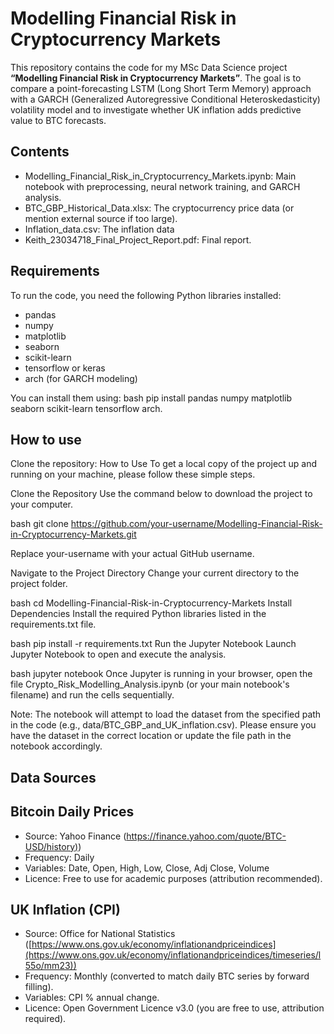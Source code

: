 # Modelling Financial Risk in Cryptocurrency Markets

This repository contains the code for my MSc Data Science project **“Modelling Financial Risk in Cryptocurrency Markets”**. The goal is to compare a point-forecasting LSTM (Long Short Term Memory) approach with a GARCH (Generalized Autoregressive Conditional Heteroskedasticity) volatility model and to investigate whether UK inflation adds predictive value to BTC forecasts.

## Contents
- Modelling_Financial_Risk_in_Cryptocurrency_Markets.ipynb: Main notebook with preprocessing, neural network training, and GARCH analysis.
- BTC_GBP_Historical_Data.xlsx: The cryptocurrency price data (or mention external source if too large).
- Inflation_data.csv: The inflation data 
- Keith_23034718_Final_Project_Report.pdf: Final report.

## Requirements
To run the code, you need the following Python libraries installed:
- pandas
- numpy
- matplotlib
- seaborn
- scikit-learn
- tensorflow or keras
- arch (for GARCH modeling)

You can install them using:
bash
pip install pandas numpy matplotlib seaborn scikit-learn tensorflow arch.

## How to use
Clone the repository:
How to Use
To get a local copy of the project up and running on your machine, please follow these simple steps.

Clone the Repository
Use the command below to download the project to your computer.

bash
git clone https://github.com/your-username/Modelling-Financial-Risk-in-Cryptocurrency-Markets.git  

Replace your-username with your actual GitHub username.

Navigate to the Project Directory
Change your current directory to the project folder.

bash
cd Modelling-Financial-Risk-in-Cryptocurrency-Markets
Install Dependencies
Install the required Python libraries listed in the requirements.txt file.

bash
pip install -r requirements.txt
Run the Jupyter Notebook
Launch Jupyter Notebook to open and execute the analysis.

bash
jupyter notebook
Once Jupyter is running in your browser, open the file Crypto_Risk_Modelling_Analysis.ipynb (or your main notebook's filename) and run the cells sequentially.

Note: The notebook will attempt to load the dataset from the specified path in the code (e.g., data/BTC_GBP_and_UK_inflation.csv). Please ensure you have the dataset in the correct location or update the file path in the notebook accordingly.



## Data Sources

## Bitcoin Daily Prices
- Source: Yahoo Finance ([https://finance.yahoo.com/quote/BTC-USD/history)](https://finance.yahoo.com/quote/BTC-GBP/history/?filter=history&frequency=1d&period1=1594771200&period2=1752537600))
- Frequency: Daily
- Variables: Date, Open, High, Low, Close, Adj Close, Volume
- Licence: Free to use for academic purposes (attribution recommended).

## UK Inflation (CPI)
- Source: Office for National Statistics ([https://www.ons.gov.uk/economy/inflationandpriceindices](https://www.ons.gov.uk/economy/inflationandpriceindices/timeseries/l55o/mm23))
- Frequency: Monthly (converted to match daily BTC series by forward filling).
- Variables: CPI % annual change.
- Licence: Open Government Licence v3.0 (you are free to use, attribution required).


